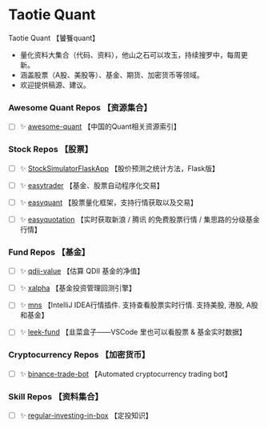 # Taotie Quant
Taotie Quant 【饕餮quant】
- 量化资料大集合（代码、资料），他山之石可以攻玉，持续搜罗中，每周更新。
- 涵盖股票（A股、美股等）、基金、期货、加密货币等领域。
- 欢迎提供稿源、建议。


### Awesome Quant Repos 【资源集合】
- [ ] ✨ [awesome-quant](https://github.com/dst1213/awesome-quant) 【中国的Quant相关资源索引】



### Stock Repos 【股票】
- [ ] ✨ [StockSimulatorFlaskApp](https://github.com/dst1213/StockSimulatorFlaskApp) 【股价预测之统计方法，Flask版】
- [ ] ✨ [easytrader](https://github.com/shidenggui/easytrader) 【基金、股票自动程序化交易】
- [ ] ✨ [easyquant](https://github.com/shidenggui/easyquant) 【股票量化框架，支持行情获取以及交易】
- [ ] ✨ [easyquotation](https://github.com/shidenggui/easyquotation) 【实时获取新浪 / 腾讯 的免费股票行情 / 集思路的分级基金行情】



### Fund Repos 【基金】
- [ ] ✨ [qdii-value](https://github.com/dst1213/qdii-value) 【估算 QDII 基金的净值】

- [ ] ✨ [xalpha](https://github.com/dst1213/xalpha) 【基金投资管理回测引擎】

- [ ] ✨ [mns](https://github.com/dst1213/mns) 【IntelliJ IDEA行情插件. 支持查看股票实时行情. 支持美股, 港股, A股和基金】

- [ ] ✨ [leek-fund](https://github.com/dst1213/leek-fund) 【韭菜盒子——VSCode 里也可以看股票 & 基金实时数据】



### Cryptocurrency Repos 【加密货币】
- [ ] ✨ [binance-trade-bot](https://github.com/dst1213/binance-trade-bot) 【Automated cryptocurrency trading bot】



### Skill Repos 【资料集合】
- [ ] ✨ [regular-investing-in-box](https://github.com/dst1213/regular-investing-in-box) 【定投知识】
